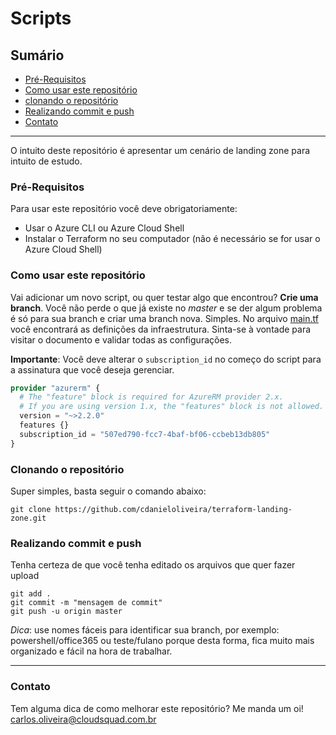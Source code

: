 # Scripts
## Sumário
 - [Pré-Requisitos](#Pré-Requisitos)
 - [Como usar este repositório](#como-usar-este-repositório)
 - [clonando o repositório](#clonando-o-repositório)
 - [Realizando commit e push](#realizando-commit-e-push)
 - [Contato](#Contato)

----

O intuito deste repositório é apresentar um cenário de landing zone para intuito de estudo. 

### Pré-Requisitos
Para usar este repositório você deve obrigatoriamente:
 - Usar o Azure CLI ou Azure Cloud Shell
 - Instalar o Terraform no seu computador (não é necessário se for usar o Azure Cloud Shell)

### Como usar este repositório
Vai adicionar um novo script, ou quer testar algo que encontrou? **Crie uma branch**. Você não perde o que já existe no *master* e se der algum problema é só para sua branch e criar uma branch nova. Simples.
No arquivo [main.tf](main.tf) você encontrará as definições da infraestrutura. Sinta-se à vontade para visitar o documento e validar todas as configurações.

**Importante**: Você deve alterar o `subscription_id` no começo do script para a assinatura que você deseja gerenciar. 

``` Terraform
provider "azurerm" {
  # The "feature" block is required for AzureRM provider 2.x.
  # If you are using version 1.x, the "features" block is not allowed.
  version = "~>2.2.0"
  features {}
  subscription_id = "507ed790-fcc7-4baf-bf06-ccbeb13db805"
}
``` 


### Clonando o repositório
Super simples, basta seguir o comando abaixo: 

```
git clone https://github.com/cdanieloliveira/terraform-landing-zone.git
```

### Realizando commit e push
Tenha certeza de que você tenha editado os arquivos que quer fazer upload
```git
git add .
git commit -m "mensagem de commit"
git push -u origin master
```

_Dica_: use nomes fáceis para identificar sua branch, por exemplo: powershell/office365 ou teste/fulano porque desta forma, fica muito mais organizado e fácil na hora de trabalhar. 

----------

### Contato
Tem alguma dica de como melhorar este repositório? Me manda um oi!
[carlos.oliveira@cloudsquad.com.br](mailto:carlos.oliveira@cloudsquad.com.br)
